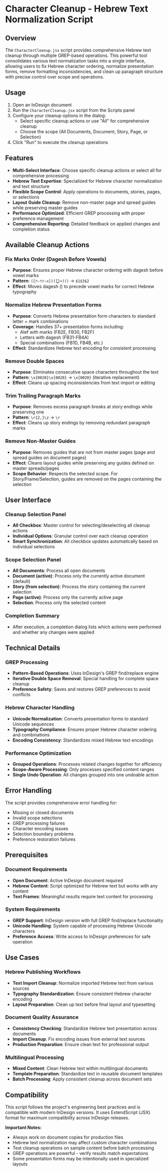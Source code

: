 # Character Cleanup - Hebrew Text Normalization Script

## Overview

The `CharacterCleanup.jsx` script provides comprehensive Hebrew text cleanup through multiple GREP-based operations. This powerful tool consolidates various text normalization tasks into a single interface, allowing users to fix Hebrew character ordering, normalize presentation forms, remove formatting inconsistencies, and clean up paragraph structure with precise control over scope and operations.

## Usage

1. Open an InDesign document
2. Run the `CharacterCleanup.jsx` script from the Scripts panel
3. Configure your cleanup options in the dialog:
   - Select specific cleanup actions or use "All" for comprehensive cleanup
   - Choose the scope (All Documents, Document, Story, Page, or Selection)
4. Click "Run" to execute the cleanup operations

## Features

- **Multi-Select Interface**: Choose specific cleanup actions or select all for comprehensive processing
- **Hebrew Text Expertise**: Specialized for Hebrew character normalization and text structure
- **Flexible Scope Control**: Apply operations to documents, stories, pages, or selections
- **Layout Guide Cleanup**: Remove non-master page and spread guides while preserving master guides
- **Performance Optimized**: Efficient GREP processing with proper preference management
- **Comprehensive Reporting**: Detailed feedback on applied changes and completion status

## Available Cleanup Actions

### Fix Marks Order (Dagesh Before Vowels)
- **Purpose**: Ensures proper Hebrew character ordering with dagesh before vowel marks
- **Pattern**: `([א-הח-ת])([ְֱֲֳִֵֶַָֹֻׁׂ]+)(ּ)` → `$1$3$2`
- **Effect**: Moves dagesh (ּ) to precede vowel marks for correct Hebrew typography

### Normalize Hebrew Presentation Forms
- **Purpose**: Converts Hebrew presentation form characters to standard letter + mark combinations
- **Coverage**: Handles 37+ presentation forms including:
  - Alef with marks (FB2E, FB30, FB2F)
  - Letters with dagesh (FB31-FB4A)
  - Special combinations (FB1D, FB4B, etc.)
- **Effect**: Standardizes Hebrew text encoding for consistent processing

### Remove Double Spaces
- **Purpose**: Eliminates consecutive space characters throughout the text
- **Pattern**: `\x{0020}\x{0020}` → `\x{0020}` (iterative replacement)
- **Effect**: Cleans up spacing inconsistencies from text import or editing

### Trim Trailing Paragraph Marks
- **Purpose**: Removes excess paragraph breaks at story endings while preserving one
- **Pattern**: `\r{2,}\z` → `\r`
- **Effect**: Cleans up story endings by removing redundant paragraph marks

### Remove Non-Master Guides
- **Purpose**: Removes guides that are not from master pages (page and spread guides on document pages)
- **Effect**: Cleans layout guides while preserving any guides defined on master spreads/pages
- **Scope Behavior**: Respects the selected scope. For Story/Frame/Selection, guides are removed on the pages containing the selection

## User Interface

### Cleanup Selection Panel
- **All Checkbox**: Master control for selecting/deselecting all cleanup actions
- **Individual Options**: Granular control over each cleanup operation
- **Smart Synchronization**: All checkbox updates automatically based on individual selections

### Scope Selection Panel
- **All Documents**: Process all open documents
- **Document (active)**: Process only the currently active document (default)
- **Story (from selection)**: Process the story containing the current selection
- **Page (active)**: Process only the currently active page
- **Selection**: Process only the selected content

### Completion Summary
- After execution, a completion dialog lists which actions were performed and whether any changes were applied

## Technical Details

### GREP Processing
- **Pattern-Based Operations**: Uses InDesign's GREP find/replace engine
- **Iterative Double Space Removal**: Special handling for complete space cleanup
- **Preference Safety**: Saves and restores GREP preferences to avoid conflicts

### Hebrew Character Handling
- **Unicode Normalization**: Converts presentation forms to standard Unicode sequences
- **Typography Compliance**: Ensures proper Hebrew character ordering and combinations
- **Encoding Consistency**: Standardizes mixed Hebrew text encodings

### Performance Optimization
- **Grouped Operations**: Processes related changes together for efficiency
- **Scope-Aware Processing**: Only processes specified content ranges
- **Single Undo Operation**: All changes grouped into one undoable action

## Error Handling

The script provides comprehensive error handling for:
- Missing or closed documents
- Invalid scope selections
- GREP processing failures
- Character encoding issues
- Selection boundary problems
- Preference restoration failures

## Prerequisites

### Document Requirements
- **Open Document**: Active InDesign document required
- **Hebrew Content**: Script optimized for Hebrew text but works with any content
- **Text Frames**: Meaningful results require text content for processing

### System Requirements
- **GREP Support**: InDesign version with full GREP find/replace functionality
- **Unicode Handling**: System capable of processing Hebrew Unicode characters
- **Preference Access**: Write access to InDesign preferences for safe operation

## Use Cases

### Hebrew Publishing Workflows
- **Text Import Cleanup**: Normalize imported Hebrew text from various sources
- **Typography Standardization**: Ensure consistent Hebrew character encoding
- **Layout Preparation**: Clean up text before final layout and typesetting

### Document Quality Assurance
- **Consistency Checking**: Standardize Hebrew text presentation across documents
- **Import Cleanup**: Fix encoding issues from external text sources
- **Production Preparation**: Ensure clean text for professional output

### Multilingual Processing
- **Mixed Content**: Clean Hebrew text within multilingual documents
- **Template Preparation**: Standardize text in reusable document templates
- **Batch Processing**: Apply consistent cleanup across document sets

## Compatibility

This script follows the project's engineering best practices and is compatible with modern InDesign versions. It uses ExtendScript (JSX) format for maximum compatibility across InDesign releases.

**Important Notes:**
- Always work on document copies for production files
- Hebrew text normalization may affect custom character combinations
- Test cleanup operations on sample content before batch processing
- GREP operations are powerful - verify results match expectations
- Some presentation forms may be intentionally used in specialized layouts